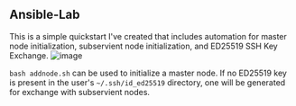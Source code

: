 ## **Ansible-Lab**
This is a simple quickstart I've created that includes automation for master node initialization, subservient node initialization, and ED25519 SSH Key Exchange.
![image](https://github.com/masonville17/ansible-lab/assets/90802741/6c17065d-5da8-45f5-b9f7-1e4ce19032db)

`bash addnode.sh` can be used to initialize a master node. If no ED25519 key is present in the user's `~/.ssh/id_ed25519` directory, one will be generated for exchange with subservient nodes.
